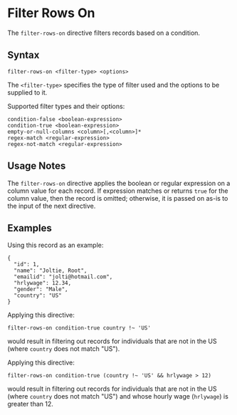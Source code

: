 # Filter Rows On

The `filter-rows-on` directive filters records based on a condition.


## Syntax
```
filter-rows-on <filter-type> <options>
```

The `<filter-type>` specifies the type of filter used and the options to be supplied to it.

Supported filter types and their options:

```
condition-false <boolean-expression>
condition-true <boolean-expression>
empty-or-null-columns <column>[,<column>]*
regex-match <regular-expression>
regex-not-match <regular-expression>
```


## Usage Notes

The `filter-rows-on` directive applies the boolean or regular expression on a column value
for each record. If expression matches or returns `true` for the column value, then the
record is omitted; otherwise, it is passed on as-is to the input of the next directive.


## Examples

Using this record as an example:
```
{
  "id": 1,
  "name": "Joltie, Root",
  "emailid": "jolti@hotmail.com",
  "hrlywage": 12.34,
  "gender": "Male",
  "country": "US"
}
```

Applying this directive:
```
filter-rows-on condition-true country !~ 'US'
```
would result in filtering out records for individuals that are not in the US (where
`country` does not match "US").

Applying this directive:
```
filter-rows-on condition-true (country !~ 'US' && hrlywage > 12)
```
would result in filtering out records for individuals that are not in the US (where
`country` does not match "US") and whose hourly wage (`hrlywage`) is greater than 12.
